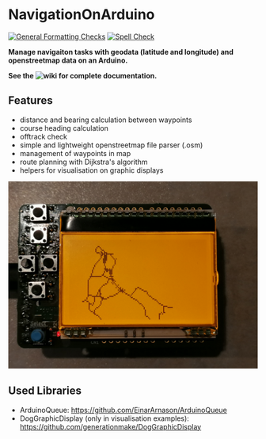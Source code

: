 # NavigationOnArduino
[![General Formatting Checks](https://github.com/wuehr1999/NavigationOnArduino/workflows/General%20Formatting%20Checks/badge.svg)](https://github.com/wuehr1999/NavigationOnArduino/actions?workflow=General+Formatting+Checks)
[![Spell Check](https://github.com/wuehr1999/NavigationOnArduino/workflows/Spell%20Check/badge.svg)](https://github.com/wuehr1999/NavigationOnArduino/actions?workflow=Spell+Check)

**Manage navigaiton tasks with geodata (latitude and  longitude) and openstreetmap data on an Arduino.**

**See the ![wiki](https://github.com/wuehr1999/NavigationOnArduino/wiki) for complete documentation.**

## Features

* distance and bearing calculation between waypoints
* course heading calculation
* offtrack check
* simple and lightweight openstreetmap file parser (.osm)
* management of waypoints in map
* route planning with Dijkstra's algorithm
* helpers for visualisation on graphic displays

![Map on DOGM display](extras/images/display.png)

## Used Libraries

* ArduinoQueue: https://github.com/EinarArnason/ArduinoQueue
* DogGraphicDisplay (only in visualisation examples): https://github.com/generationmake/DogGraphicDisplay
